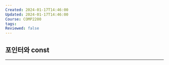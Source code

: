 ```yaml
---
Created: 2024-01-17T14:46:00
Updated: 2024-01-17T14:46:00
Course: COMP2200
tags: 
Reviewed: false
---
```

## 포인터와 const
---
